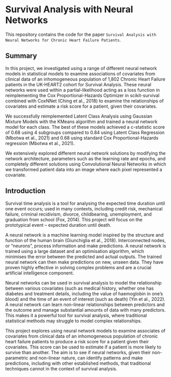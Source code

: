 # Survival Analysis with Neural Networks

This repository contains the code for the paper `Survival Analysis with Neural Networks for Chronic Heart Failure Patients`.

## Summary

In this project, we investigated using a range of different neural network models in statistical models to examine associations of covariates from clinical data of an inhomogeneous population of 1,802 Chronic Heart Failure patients in the UK-HEART2 cohort for Survival Analysis. These neural networks were used within a partial-likelihood acting as a loss function in reimplementing the Cox Proportional-Hazards Optimizer in scikit-survival combined with CoxNNet (Ching et al., 2018) to examine the relationships of covariates and estimate a risk score for a patient, given their covariates.

We successfully reimplemented Latent Class Analysis using Gaussian Mixture Models with the KMeans algorithm and trained a neural network model for each class. The best of these models achieved a c-statistic score of 0.68 using 4 subgroups compared to 0.84 using Latent Class Regression (Mbotwa et al., 2021) and 0.68 using standard Cox Proportional-Hazards regression (Mbotwa et al., 2021).

We extensively explored different neural network solutions by modifying the network architecture, parameters such as the learning rate and epochs, and completely different solutions using Convolutional Neural Networks in which we transformed patient data into an image where each pixel represented a covariate.

## Introduction

Survival time analysis is a tool for analysing the expected time duration until one event occurs; used in many contexts, including credit risk, mechanical failure, criminal recidivism, divorce, childbearing, unemployment, and graduation from school (Fox, 2014). This project will focus on the prototypical event – expected duration until death.

A neural network is a machine learning model inspired by the structure and function of the human brain (Giunchiglia et al., 2018). Interconnected nodes, or “neurons”, process information and make predictions. A neural network is trained using a large dataset and an optimisation algorithm, which minimises the error between the predicted and actual outputs. The trained neural network can then make predictions on new, unseen data. They have proven highly effective in solving complex problems and are a crucial artificial intelligence component.

Neural networks can be used in survival analysis to model the relationship between various covariates (such as medical history, whether one has diabetes and treatment details, including the value of haemoglobin in one’s blood) and the time of an event of interest (such as death) (Yin et al., 2022). A neural network can learn non-linear relationships between predictors and the outcome and manage substantial amounts of data with many predictors. This makes it a powerful tool for survival analysis, where traditional statistical methods may struggle to model complex relationships.

This project explores using neural network models to examine associates of covariates from clinical data of an inhomogeneous population of chronic heart failure patients to produce a risk score for a patient given their covariates. This score can be used to estimate if a patient is more likely to survive than another. The aim is to see if neural networks, given their non-parametric and non-linear nature, can identify patterns and make predictions, including with other established methods, that traditional techniques cannot in the context of survival analysis.
